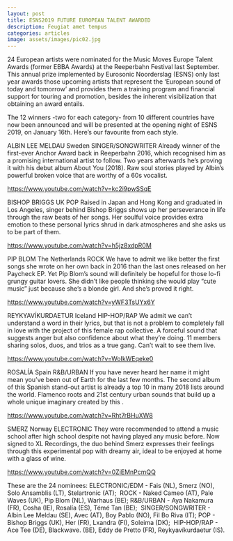 ```yaml
---
layout: post
title: ESNS2019 FUTURE EUROPEAN TALENT AWARDED 
description: Feugiat amet tempus
categories: articles
image: assets/images/pic02.jpg
---
```


24 European artists were nominated for the Music Moves Europe Talent Awards (former EBBA Awards) at the Reeperbahn Festival last September. This annual prize implemented by Eurosonic Noorderslag (ESNS) only last year awards those upcoming artists that represent the ‘European sound of today and tomorrow’ and provides them a training program and financial support for touring and promotion, besides the inherent visibilization that obtaining an award entails. 

The 12 winners -two for each category- from 10 different countries have now been announced and will be presented at the opening night of ESNS 2019, on January 16th. Here’s our favourite from each style.  

ALBIN LEE MELDAU
Sweden 
SINGER/SONGWRITER
Already winner of the first-ever Anchor Award back in Reeperbahn 2016, which recognised him as a promising international artist to follow. Two years afterwards he’s proving it with his debut album About You (2018). Raw soul stories played by Albin’s powerful broken voice that are worthy of a 60s vocalist.

https://www.youtube.com/watch?v=kc2i9pwSSqE

BISHOP BRIGGS
UK 
POP
Raised in Japan and Hong Kong and graduated in Los Angeles, singer behind Bishop Briggs shows up her perseverance in life through the raw beats of her songs. Her soulful voice provides extra emotion to these personal lyrics shrud in dark atmospheres and she asks us to be part of them.
 
https://www.youtube.com/watch?v=h5jz8xdpR0M

PIP BLOM
The Netherlands 
ROCK
We have to admit we like better the first songs she wrote on her own back in 2016 than the last ones released on her Paycheck EP. Yet Pip Blom’s sound will definitely be hopeful for those lo-fi grungy guitar lovers. She didn’t like people thinking she would play “cute music” just because she’s a blonde girl. And she’s proved it right. 

https://www.youtube.com/watch?v=yWF3TsUYx6Y

REYKYAVÍKURDAETUR
Iceland 
HIP-HOP/RAP
We admit we can’t understand a word in their lyrics, but that is not a problem to completely fall in love with the project of this female rap collective. A forceful sound that suggests anger but also confidence about what they’re doing. 11 members sharing solos, duos, and trios as a true gang. Can’t wait to see them live. 

https://www.youtube.com/watch?v=WoIkWEqeke0

ROSALÍA
Spain
R&B/URBAN
If you have never heard her name it might mean you’ve been out of Earth for the last few months. The second album of this Spanish stand-out artist is already a top 10 in many 2018 lists around the world. Flamenco roots and 21st century urban sounds that build up a whole unique imaginary created by this . 

https://www.youtube.com/watch?v=Rht7rBHuXW8

SMERZ
Norway
ELECTRONIC
They were recommended to attend a music school after high school despite not having played any music before. Now signed to XL Recordings, the duo behind Smerz expresses their feelings through this experimental pop with dreamy air, ideal to be enjoyed at home with a glass of wine.

https://www.youtube.com/watch?v=0ZiEMnPcmQQ

These are the 24 nominees: 
ELECTRONIC/EDM - Fais (NL), Smerz (NO), Solo Ansamblis (LT), Stelartronic (AT);  ROCK - Naked Cameo (AT), Pale Waves (UK), Pip Blom (NL), Warhaus (BE); 
R&B/URBAN - Aya Nakamura (FR), Cosha (IE), Rosalía (ES), Témé Tan (BE);  SINGER/SONGWRITER - Albin Lee Meldau (SE), Avec (AT), Boy Pablo (NO), Fil Bo Riva (IT); 
POP - Bishop Briggs (UK), Her (FR), Lxandra (FI), Soleima (DK);  HIP-HOP/RAP - Ace Tee (DE), Blackwave. (BE), Eddy de Pretto (FR), Reykyavíkurdaetur (IS). 

